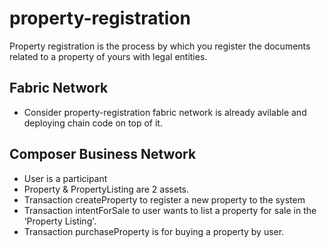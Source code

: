 #  property-registration
Property registration is the process by which you register the documents related to a property of yours with legal entities. 

## Fabric Network
-  Consider property-registration fabric network is already avilable and deploying chain code on top of it. 

## Composer Business Network
- User is a participant
- Property & PropertyListing are 2 assets.
- Transaction createProperty to register a new property to the system
- Transaction intentForSale to user wants to list a property for sale in the ‘Property Listing'.
- Transaction purchaseProperty is for buying a property by user.
